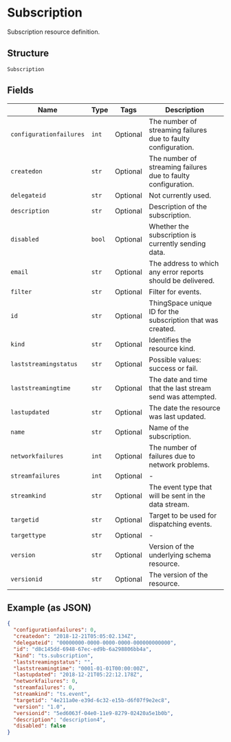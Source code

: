 
# Subscription

Subscription resource definition.

## Structure

`Subscription`

## Fields

| Name | Type | Tags | Description |
|  --- | --- | --- | --- |
| `configurationfailures` | `int` | Optional | The number of streaming failures due to faulty configuration. |
| `createdon` | `str` | Optional | The number of streaming failures due to faulty configuration. |
| `delegateid` | `str` | Optional | Not currently used. |
| `description` | `str` | Optional | Description of the subscription. |
| `disabled` | `bool` | Optional | Whether the subscription is currently sending data. |
| `email` | `str` | Optional | The address to which any error reports should be delivered. |
| `filter` | `str` | Optional | Filter for events. |
| `id` | `str` | Optional | ThingSpace unique ID for the subscription that was created. |
| `kind` | `str` | Optional | Identifies the resource kind. |
| `laststreamingstatus` | `str` | Optional | Possible values: success or fail. |
| `laststreamingtime` | `str` | Optional | The date and time that the last stream send was attempted. |
| `lastupdated` | `str` | Optional | The date the resource was last updated. |
| `name` | `str` | Optional | Name of the subscription. |
| `networkfailures` | `int` | Optional | The number of failures due to network problems. |
| `streamfailures` | `int` | Optional | - |
| `streamkind` | `str` | Optional | The event type that will be sent in the data stream. |
| `targetid` | `str` | Optional | Target to be used for dispatching events. |
| `targettype` | `str` | Optional | - |
| `version` | `str` | Optional | Version of the underlying schema resource. |
| `versionid` | `str` | Optional | The version of the resource. |

## Example (as JSON)

```json
{
  "configurationfailures": 0,
  "createdon": "2018-12-21T05:05:02.134Z",
  "delegateid": "00000000-0000-0000-0000-000000000000",
  "id": "d8c145dd-6948-67ec-ed9b-6a298806bb4a",
  "kind": "ts.subscription",
  "laststreamingstatus": "",
  "laststreamingtime": "0001-01-01T00:00:00Z",
  "lastupdated": "2018-12-21T05:22:12.178Z",
  "networkfailures": 0,
  "streamfailures": 0,
  "streamkind": "ts.event",
  "targetid": "4e211a0e-e39d-6c32-e15b-d6f07f9e2ec8",
  "version": "1.0",
  "versionid": "5ed6063f-04e0-11e9-8279-02420a5e1b0b",
  "description": "description4",
  "disabled": false
}
```

